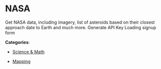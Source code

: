 # NASA


Get NASA data, including imagery, list of asteroids based on their closest approach date to Earth and much more. Generate API Key Loading signup form



**Categories**:

- [Science & Math](https://github.com/apis-list/apis-list#science-and-math)

- [Mapping](https://github.com/apis-list/apis-list#mapping)



